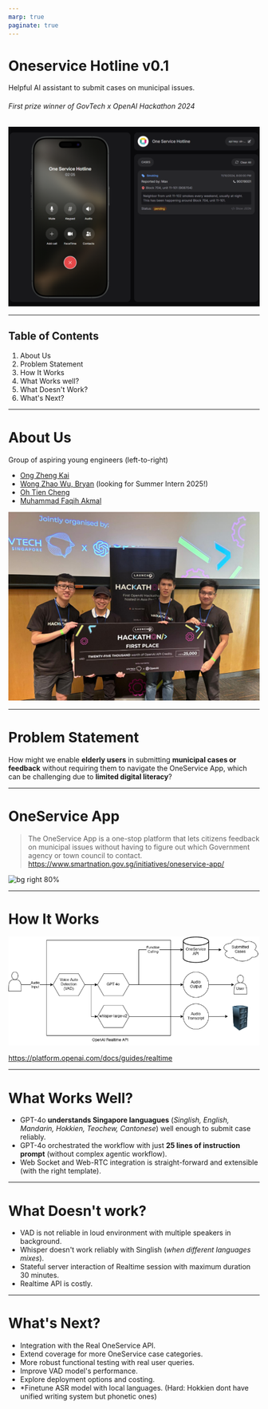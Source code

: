 ```yaml
---
marp: true
paginate: true
---
```


# **Oneservice Hotline v0.1**

Helpful AI assistant to submit cases on municipal issues.

###### First prize winner of GovTech x OpenAI Hackathon 2024
 

![bg right:45% 95%](./images/app.png)

---
## Table of Contents
1. About Us
1. Problem Statement
1. How It Works
1. What Works well?
1. What Doesn't Work?
1. What's Next?


---

# About Us
Group of aspiring young engineers
(left-to-right)

-  [Ong Zheng Kai](https://www.linkedin.com/in/ong-zheng-kai)
-  [Wong Zhao Wu, Bryan](https://www.linkedin.com/in/zw-wong/) (looking for Summer Intern 2025!)
-  [Oh Tien Cheng](https://www.linkedin.com/in/ohtiencheng)
-  [Muhammad Faqih Akmal](https://www.linkedin.com/in/faqih-akmal/)

![bg left](./images/team-pic.jpg)


---

# Problem Statement

How might we enable **elderly users** in submitting **municipal cases or feedback** without requiring them to navigate the OneService App, which can be challenging due to **limited digital literacy**?


---

# OneService App

> The OneService App is a one-stop platform that lets citizens feedback on municipal issues without having to figure out which Government agency or town council to contact.
https://www.smartnation.gov.sg/initiatives/oneservice-app/

![bg right 80%](https://www.oneservice.gov.sg/images/default-source/default-album/homepage-artwork.png?sfvrsn=fab74b4f_1)

---

# How It Works
![w:1100 h:460](./images/architecture.drawio.png)

https://platform.openai.com/docs/guides/realtime

---
# What Works Well?

- GPT-4o **understands Singapore languagues** (*Singlish, English, Mandarin, Hokkien, Teochew, Cantonese*) well enough to submit case reliably.
- GPT-4o orchestrated the workflow with just **25 lines of instruction prompt** (without complex agentic workflow).
- Web Socket and Web-RTC integration is straight-forward and extensible (with the right template).

---

# What Doesn't work?
- VAD is not reliable in loud environment with multiple speakers in background.
- Whisper doesn't work reliably with Singlish (*when different languages mixes*).
- Stateful server interaction of Realtime session with maximum duration 30 minutes.
- Realtime API is costly.

---
# What's Next?
- Integration with the Real OneService API.
- Extend coverage for more OneService case categories.
- More robust functional testing with real user queries.
- Improve VAD model's performance.
- Explore deployment options and costing.
- *Finetune ASR model with local languages. (Hard: Hokkien dont have unified writing system but phonetic ones)

